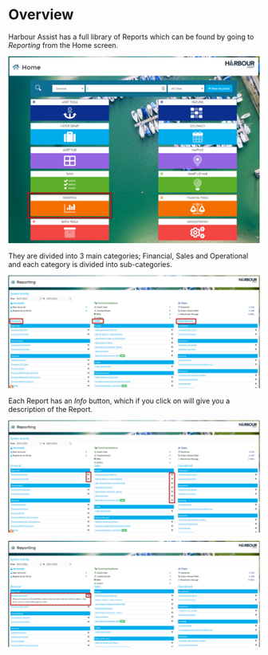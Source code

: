 # Overview

Harbour Assist has a full library of Reports which can be found by going to *Reporting* from the Home screen.

![image-20220128095737738](image-20220128095737738.png)

They are divided into 3 main categories; Financial, Sales and Operational and each category is divided into sub-categories.

![image-20220128095913942](image-20220128095913942.png)

Each Report has an *Info* button, which if you click on will give you a description of the Report.

![image-20220128100051985](image-20220128100051985.png)

![image-20220128100206091](image-20220128100206091.png)



